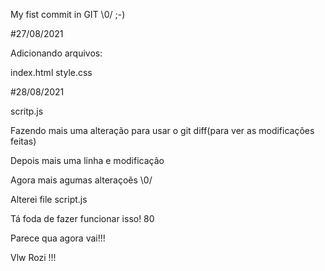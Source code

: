 My fist commit in GIT \0/ ;-)

#27/08/2021

Adicionando arquivos:

index.html
style.css

#28/08/2021

scritp.js

Fazendo mais uma alteração para usar o git diff(para ver as modificações feitas)

Depois mais uma linha e modificação

Agora mais agumas alteraçoẽs \0/

Alterei file script.js

Tá foda de fazer funcionar isso! 80

Parece qua agora vai!!! 

Vlw Rozi !!!
